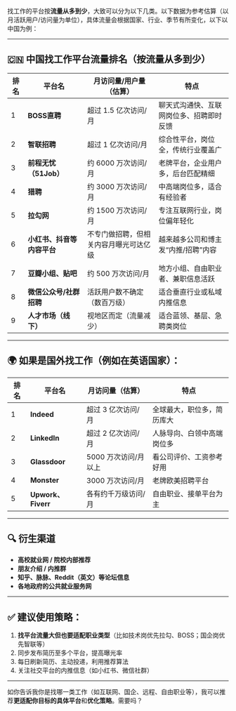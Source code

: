 找工作的平台按**流量从多到少**，大致可以分为以下几类。以下数据为参考估算（以月活跃用户/访问量为单位），具体流量会根据国家、行业、季节有所变化，以下以中国为例：

---

## 🇨🇳 中国找工作平台流量排名（按流量从多到少）

| 排名 | 平台名             | 月访问量/用户量（估算）        | 特点                   |
| -- | --------------- | ------------------- | -------------------- |
| 1  | **BOSS直聘**      | 超过 1.5 亿次访问/月       | 聊天式沟通快、互联网岗位多、招聘即时反馈 |
| 2  | **智联招聘**        | 超过 1 亿次访问/月         | 综合性平台，岗位全，传统行业覆盖广    |
| 3  | **前程无忧（51Job）** | 约 6000 万次访问/月       | 老牌平台，企业用户多，后台匹配精细    |
| 4  | **猎聘**          | 约 3000 万次访问/月       | 中高端岗位多，适合有经验者        |
| 5  | **拉勾网**         | 约 1500 万次访问/月       | 专注互联网行业，岗位偏年轻化       |
| 6  | **小红书、抖音等内容平台** | 不专门做招聘，但相关内容月曝光可达亿级 | 越来越多公司和博主发“内推/招聘”内容  |
| 7  | **豆瓣小组、贴吧**     | 约 500 万次访问/月        | 地方小组、自由职业者、兼职信息活跃    |
| 8  | **微信公众号/社群招聘**  | 活跃用户数不确定（数百万级）      | 适合垂直行业或私域内推信息        |
| 9  | **人才市场（线下）**    | 视地区而定（流量减少）         | 适合蓝领、基层、急聘类岗位        |

---

## 🌍 如果是国外找工作（例如在英语国家）：

| 排名 | 平台名               | 月访问量（估算）      | 特点            |
| -- | ----------------- | ------------- | ------------- |
| 1  | **Indeed**        | 超过 3 亿次访问/月   | 全球最大，职位多，简历库大 |
| 2  | **LinkedIn**      | 超过 2 亿次访问/月   | 人脉导向、白领中高端岗位多 |
| 3  | **Glassdoor**     | 5000 万次访问/月以上 | 看公司评价、工资参考好用  |
| 4  | **Monster**       | 3000 万次访问/月   | 老牌欧美招聘平台      |
| 5  | **Upwork、Fiverr** | 各有约千万级访问/月    | 自由职业、接单平台为主   |

---

## 🔍 衍生渠道

* **高校就业网 / 院校内部推荐**
* **朋友介绍 / 内推群**
* **知乎、脉脉、Reddit（英文）等论坛信息**
* **各地政府的公共就业服务网**

---

## ✅ 建议使用策略：

1. **找平台流量大但也要适配职业类型**（比如技术岗优先拉勾、BOSS；国企岗优先智联等）
2. 同步发布简历至多个平台，提高曝光率
3. 每日刷新简历、主动投递，利用推荐算法
4. 关注社交平台的内推信息（如小红书、微信社群）

---

如你告诉我你是找哪一类工作（如互联网、国企、远程、自由职业等），我可以推荐**更适配你目标的具体平台**和**优化策略**。需要吗？
